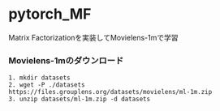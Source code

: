 # pytorch_MF
Matrix Factorizationを実装してMovielens-1mで学習


### Movielens-1mのダウンロード
```
1. mkdir datasets
2. wget -P ./datasets https://files.grouplens.org/datasets/movielens/ml-1m.zip  
3. unzip datasets/ml-1m.zip -d datasets 
```


